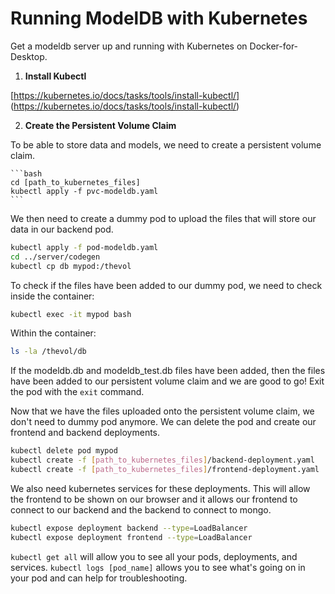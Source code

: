 # Running ModelDB with Kubernetes

Get a modeldb server up and running with Kubernetes on Docker-for-Desktop. 

1. **Install Kubectl**

 [https://kubernetes.io/docs/tasks/tools/install-kubectl/] (https://kubernetes.io/docs/tasks/tools/install-kubectl/)
 
2. **Create the Persistent Volume Claim**

To be able to store data and models, we need to create a persistent volume claim. 

    ```bash
    cd [path_to_kubernetes_files]
    kubectl apply -f pvc-modeldb.yaml
    ``` 

We then need to create a dummy pod to upload the files that will store our data in our backend pod. 

  ```bash
  kubectl apply -f pod-modeldb.yaml
  cd ../server/codegen
  kubectl cp db mypod:/thevol
  ```
To check if the files have been added to our dummy pod, we need to check inside the container: 

  ```bash
  kubectl exec -it mypod bash
  ```
Within the container:
  ```bash
  ls -la /thevol/db
 ```
If the modeldb.db and modeldb_test.db files have been added, then the files have been added to our persistent volume claim and we are good to go! Exit the pod with the `exit` command.

Now that we have the files uploaded onto the persistent volume claim, we don't need to dummy pod anymore. We can delete the pod and create our frontend and backend deployments.

  ```bash
  kubectl delete pod mypod
  kubectl create -f [path_to_kubernetes_files]/backend-deployment.yaml
  kubectl create -f [path_to_kubernetes_files]/frontend-deployment.yaml
  ```

We also need kubernetes services for these deployments. This will allow the frontend to be shown on our browser and it allows our frontend to connect to our backend and the backend to connect to mongo. 

  ```bash
  kubectl expose deployment backend --type=LoadBalancer
  kubectl expose deployment frontend --type=LoadBalancer
  ```

`kubectl get all` will allow you to see all your pods, deployments, and services. `kubectl logs [pod_name]` allows you to see what's going on in your pod and can help for troubleshooting.  


